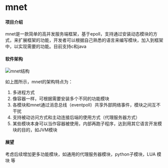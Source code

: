 # mnet

#### 项目介绍
mnet是一款简单的高并发服务端框架，基于epoll，支持通过安装动态模块的方式，来扩展框架的功能，开发者可以根据自己熟悉的语言来编写模块，加入到框架中，以实现需要的功能。目前支持c和java


#### 软件架构


![mnet结构](https://images.gitee.com/uploads/images/2018/1114/171314_98dfb08a_1516839.png "mstore_structure.png")


如上图所示，mnet的架构特点为：

1. 多进程方式
2. 像容器一样，可根据需要安装多个不同的功能模块
3. 各模块和mnet通过消息总线（eventpoll）共享外部网络事件，模块之间互不干扰
4. 支持被动访问方式和主动连接后端的使用方式（代理服务器方式）
5. 某些模块本身可以当作容器被使用，内部再跑子程序，达到用其它语言开发模块的目的，如JVM模块


#### 展望
考虑后续增加更多功能模块，如通用的代理服务器模块，python子模块，LUA 模块 等


